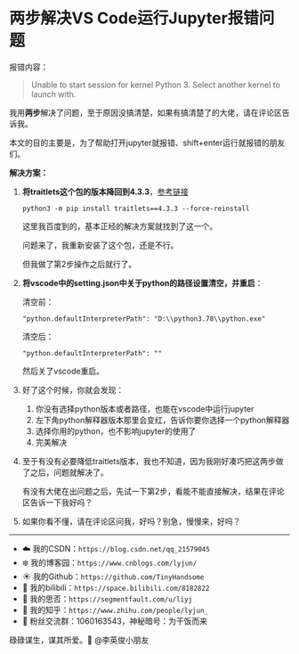 # 两步解决VS Code运行Jupyter报错问题

报错内容：

> Unable to start session for kernel Python 3. Select another kernel to launch with.

我用**两步**解决了问题，至于原因没搞清楚，如果有搞清楚了的大佬，请在评论区告诉我。

本文的目的主要是，为了帮助打开jupyter就报错、shift+enter运行就报错的朋友们。

**解决方案：**

1. **将traitlets这个包的版本降回到4.3.3**，[参考链接](https://my.oschina.net/u/4319831/blog/4546680)

   ```
   python3 -m pip install traitlets==4.3.3 --force-reinstall
   ```

   这里我百度到的，基本正经的解决方案就找到了这一个。

   问题来了，我重新安装了这个包，还是不行。

   但我做了第2步操作之后就行了。

2. **将vscode中的setting.json中关于python的路径设置清空，并重启**：

   清空前：

   ```
   "python.defaultInterpreterPath": "D:\\python3.78\\python.exe"
   ```

   清空后：

   ```
   "python.defaultInterpreterPath": ""
   ```

   然后关了vscode重启。

3. 好了这个时候，你就会发现：

   1. 你没有选择python版本或者路径，也能在vscode中运行jupyter
   2. 左下角python解释器版本那里会变红，告诉你要你选择一个python解释器
   3. 选择你用的python，也不影响jupyter的使用了
   4. 完美解决

4. 至于有没有必要降低traitlets版本，我也不知道，因为我刚好凑巧把这两步做了之后，问题就解决了。

   有没有大佬在出问题之后，先试一下第2步，看能不能直接解决，结果在评论区告诉一下我好吗？

5. 如果你看不懂，请在评论区问我，好吗？别急，慢慢来，好吗？

------

- :cloud: 我的CSDN：`https://blog.csdn.net/qq_21579045`
- :snowflake: 我的博客园：`https://www.cnblogs.com/lyjun/`
- :sunny: 我的Github：`https://github.com/TinyHandsome`
- :rainbow: 我的bilibili：`https://space.bilibili.com/8182822`
- :avocado: 我的思否：`https://segmentfault.com/u/liyj`
- :tomato: 我的知乎：`https://www.zhihu.com/people/lyjun_`
- :penguin: 粉丝交流群：1060163543，神秘暗号：为干饭而来

碌碌谋生，谋其所爱。:ocean:              @李英俊小朋友